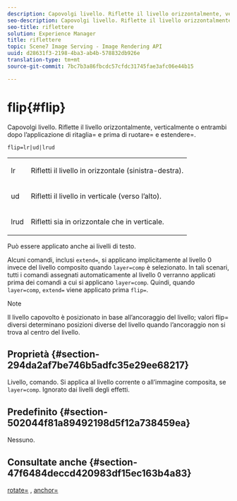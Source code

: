 ```yaml
---
description: Capovolgi livello. Riflette il livello orizzontalmente, verticalmente o entrambi dopo l’applicazione di ritaglia= e prima di ruotare= e estendere=.
seo-description: Capovolgi livello. Riflette il livello orizzontalmente, verticalmente o entrambi dopo l’applicazione di ritaglia= e prima di ruotare= e estendere=.
seo-title: riflettere
solution: Experience Manager
title: riflettere
topic: Scene7 Image Serving - Image Rendering API
uuid: d28631f3-2198-4ba3-ab4b-578832db926e
translation-type: tm+mt
source-git-commit: 7bc7b3a86fbcdc57cfdc31745fae3afc06e44b15

---
```



# flip{#flip}

Capovolgi livello. Riflette il livello orizzontalmente, verticalmente o entrambi dopo l’applicazione di ritaglia= e prima di ruotare= e estendere=.

`flip=lr|ud|lrud`

<table id="simpletable_072CA0E24B7146D48AEFD70E51E849C2"> 
 <tr class="strow"> 
  <td class="stentry"> <p> <span class="codeph"> lr </span> </p> </td> 
  <td class="stentry"> <p>Rifletti il livello in orizzontale (sinistra-destra). </p> </td> 
 </tr> 
 <tr class="strow"> 
  <td class="stentry"> <p> <span class="codeph"> ud </span> </p> </td> 
  <td class="stentry"> <p>Rifletti il livello in verticale (verso l’alto). </p> </td> 
 </tr> 
 <tr class="strow"> 
  <td class="stentry"> <p> <span class="codeph"> lrud </span> </p> </td> 
  <td class="stentry"> <p>Rifletti sia in orizzontale che in verticale. </p> </td> 
 </tr> 
</table>

Può essere applicato anche ai livelli di testo.

Alcuni comandi, inclusi `extend=`, si applicano implicitamente al livello 0 invece del livello composito quando `layer=comp` è selezionato. In tali scenari, tutti i comandi assegnati automaticamente al livello 0 verranno applicati prima dei comandi a cui si applicano `layer=comp`. Quindi, quando `layer=comp`, `extend=` viene applicato prima `flip=`.

>[!NOTE]
>
>Il livello capovolto è posizionato in base all’ancoraggio del livello; valori flip= diversi determinano posizioni diverse del livello quando l’ancoraggio non si trova al centro del livello.

## Proprietà {#section-294da2af7be746b5adfc35e29ee68217}

Livello, comando. Si applica al livello corrente o all’immagine composita, se `layer=comp`. Ignorato dai livelli degli effetti.

## Predefinito {#section-502044f81a89492198d5f12a738459ea}

Nessuno.

## Consultate anche {#section-47f6484deccd420983df15ec163b4a83}

[rotate=](../../../../../is-api/http-ref/image-serving-api-ref/c-http-protocol-reference/c-command-reference/r-rotate.md#reference-12abb086635546ec9ec2e1a793dc1096) , [anchor=](../../../../../is-api/http-ref/image-serving-api-ref/c-http-protocol-reference/c-command-reference/r-anchor.md#reference-6661e548ab284b82828d8d94c8ddeb7c)
